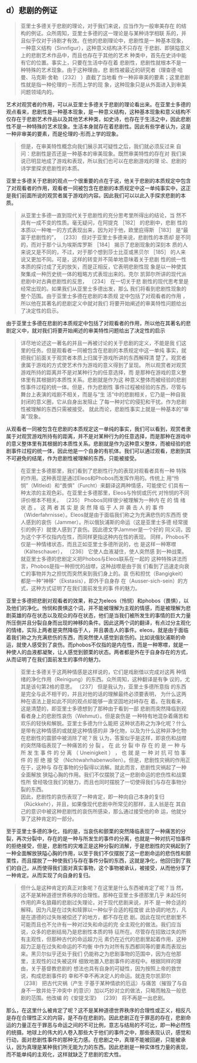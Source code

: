 <h2>d）悲剧的例证</h2><blockquote data-pid="EIyogG-j">亚里士多德关于悲剧的理论，对于我们来说，应当作为一般审美存在 的结构的例证。众所周知，亚里士多德的这一理论是与某种诗学相联 系的，并且似乎仅对于诗剧才有效。在他的悲剧理论中，悲剧性是一 种基本现象，一种意义结构（Sinnfigur），这种意义结构决不只存在 于悲剧、即狭隘意义上的悲剧艺术作品中，而且也存在于其他的艺术 种类中，首先在史诗中能有它的位置。事实上，只要在生活中存在着 悲剧性，悲剧性就根本不是一种特殊的艺术现象。由于这种理由，悲 剧性被最近的研究者（理查德·哈曼、马克斯·舍勒 〔232〕 ）直截了当地看 作一种非审美的要素；这里悲剧性就是指一种伦理的－形而上学的现 象，这种现象只是从外面进入到审美问题领域内的。</blockquote><p data-pid="vr3NQqiI">艺术对观赏者的作用，可以从亚里士多德关于悲剧的理论看出来。在亚里士多德的观点看来，悲剧性是一种基本现象，是一种意义结构，这种基本现象和意义结构不仅存在于悲剧艺术作品以及其他艺术种类，如史诗，也存在于生活之中，因此悲剧性不是一种特殊的艺术现象。生活本身就存在着悲剧性。因此有些学者认为，这是一种非审美的要素，而是伦理的-形而上学的现象。</p><blockquote data-pid="NNWolti-">但是，在审美特性概念向我们展示其可疑性之后，我们就必须反过来 自问：悲剧性是否还是一种基本的审美现象。既然审美特性的存在对 我们来说已明显地成了游戏和表现，所以我们也可以在悲剧游戏的理 论、悲剧的诗学里探求悲剧性的本质。 </blockquote><p data-pid="oGQnXj8b">亚里士多德关于悲剧的观点一个很重要的点在于说，他关于悲剧的本质规定中包含了对观看者的作用，观看者一同被包含在悲剧的本质规定中这一单纯事实中，这正是我们前面所说的观赏者属于游戏的内容。因此我们可以以此入手探求悲剧的本质。</p><blockquote data-pid="RsMGexMf">从亚里士多德一直到现代关于悲剧性的充分思考里所得出的结论，当 然不具有一成不变的性质。毫无疑问，在阿提克 ［182］ 的悲剧中，悲剧 性的本质以一种唯一的方式表现出来，因为对于他，欧里庇得斯 ［183］ 是“最富于悲剧性的”， 〔233〕 但对于亚里士多德来说，悲剧性的本质却 是不同的，而对于那个认为埃斯库罗斯 ［184］ 揭示了悲剧现象的深刻本 质的人来说又是不同的，不过，对于那个想到莎士比亚或黑贝尔 ［185］ 的人来说又更加不同。可是，这样的转变并不简单地意味着关于悲剧 性的统一性本质的探讨成了无的放矢，而是正相反，它表明悲剧性现 象是以一种使其聚集成一种历史统一体的粗略方式表现出来的。克尔 凯郭尔所讲的现代派悲剧中对古典悲剧性的反思， 〔234〕 在一切关于悲 剧性的现代思考里是经常出现的。如果我们从亚里士多德出发，那么 我们将看到悲剧性现象的整个范围。由于亚里士多德在悲剧的本质规 定中包括了对观看者的作用 ，所以他在其著名的悲剧定义中就对我们 将要开始阐述的审美特性问题给出了决定性的启示。</blockquote><p data-pid="IV8Gf9ZV">由于亚里士多德在悲剧的本质规定中包括了对观看者的作用，所以他在其著名的悲剧定义中，就对我们将要开始阐述的审美特性问题给出了决定性的启示</p><blockquote data-pid="JIavPt6M">详尽地论述这一著名的并且一再被讨论的关于悲剧的定义，不能是我 们这里的任务。但是观看者一同被包含在悲剧的本质规定中这一单纯 事实，就把我们前面关于观赏者本质上归属于游戏所讲的东西解释清 楚了。观赏者隶属于游戏的方式使艺术作为游戏的意义得到了呈现。 所以观赏者对观赏游戏所持的距离并不是对某种行为的任意选择，而 是那种在游戏的意义整体里有其根据的本质性关系。悲剧就是作为这 种意义整体而被经验的悲剧性事件过程的统一体。但是，作为悲剧性 事件过程被经验的东西，尽管与舞台上表演的戏剧不相关，而是与“生 活”中的悲剧相关，它乃是一种自我封闭的意义圈，它从自身出发阻止 了每一种对它的侵犯和干扰。作为悲剧性被理解的东西只需被接受。 就此而论，悲剧性事实上就是一种基本的“审美”现象。</blockquote><p data-pid="ZRp9amU4">从观看者一同被包含在悲剧的本质规定这一单纯的事实，我们可以看到，观赏者隶属于对观赏游戏所持有的距离，并不是对某种行为的任意选择，而是那种在游戏中的意义整体里有其根据的本质性关系。悲剧就是作为这种意义整体，而被经验的悲剧事件过程的统一体，因此他是一个自身的有机体。我们可以通过观看，悲剧到其不可避免的结尾，作为悲剧性被理解的东西，只能被接受。</p><blockquote data-pid="yVvwATao">在亚里士多德那里，我们看到了悲剧性行为的表现对观看者具有一种 特殊的作用。这种表现是通过Eleos和Phobos而发挥作用的。传统上 用“怜悯”（Mitleid）和“畏惧”（Furcht）来翻译这两种情感，可能使它 们具有一种太浓的主观色彩。在亚里士多德那里，Eleos与怜悯或历代 对怜悯的不同评价根本不相关。 〔235〕 Phobos同样很少被理解为一种内 在 的 情 绪 状 态 。 这 两 者 其 实 是 突 然 降 临 于 人 并 袭 击 人 的 事 件 （Widerfahrnisse）。Eleos就是由于面临我们称之为充满悲伤的东西而 使人感到的哀伤（Jammer）。所以俄狄浦斯的命运（这是亚里士多德 经常援引的例子）就使人感到了哀伤。因此德文字Jammer是一个好的 同义词，因为这个字不仅指内在性，而同样更指这种内在性的表现。 同样，Phobos不仅是一种情绪状态，而且正如亚里士多德所说的，也 是这样一种寒噤（Kälteschauer）， 〔236〕 它使人血液凝住，使人突然感 到一种战栗。就亚里士多德的悲剧定义把Phobos与Eleos联系在一起的 这种特殊讲法而言，Phobos是指一种担忧的战噤，这种战噤是由于我 们看到了迅速走向衰亡的事物并为之担忧而突然来到我们身上的。哀 伤和担忧（Bangigkeit）都是一种“神移”（Ekstasis），即外于自身存 在（Ausser-sich-sein）的方式，这种方式证明了在我们面前发生的事 件的魅力。 </blockquote><p data-pid="FikSTb0G">亚里士多德把悲剧对观看者的效果，称之为eleos（怜悯）和phobos（畏惧），以及他们的净化。怜悯和畏惧这个词，并不能被理解为主观的情感，而是被理解为悲剧英雄的存在状态以及观众的存在状态，他们是当我们被所发生的事情的巨大力量所压倒并且分裂自身而出现的神移的条件。因此这两个词的翻译，有点过分主观化的情绪，实际上两者是突然降临于人，并且袭击人的事件。eleos，就是由于面临着我们称之为充满悲伤的东西，而突然使人感觉到哀伤的。比如说俄狄浦斯的命运，就使人感受到了哀伤。而phobos不仅指的是内在性，而是一种寒噤，就是一种使人的血液都凝聚，让人感觉到颤栗的状态。两者都是外在于自身存在的方式，从而证明了在我们面前发生的事件的魅力。</p><blockquote data-pid="isifh1Rf">亚里士多德关于这两种情感是这样说的，它们是戏剧借以完成对这两 种情绪的净化作用（Reinigung）的东西。众所周知，这种翻译是有争 议的，尤其是该句第2格的意思。 〔237〕 但是我认为，亚里士多德所意指 的东西是完全与此不相干的，并且对他的话的理解最终必须要表明， 为什么这两种在语法上是如此不同的观点却能够一直坚固地对峙存在 着。在我看来，这是清楚的，即亚里士多德想到了那种由于看到一部 悲剧而突然降临到观看者身上的悲剧性哀伤（Wehmut）。但是哀伤是 一种特有地混杂着痛苦和欢乐的轻快和解脱。亚里士多德为什么能把 这种状态称之为净化呢？什么是带有这种情感的或就是这种情感的非 净化物，以及为什么这种非净化物在悲剧性的震颤中被消除了呢？我 认为，答案似乎是这样，即哀伤和战噤的突然降临表现了一种痛苦的 分 裂 。 在 此 分 裂 中 存 在 的 是 一 种 与 所 发 生 事 件 的 分 离 （ Uneinigkeit ） ， 也 就 是 一 种 对 抗 可 怕 事 件 的 拒 绝 接 受 （Nichtwahrhabenwollen）。但是，悲剧性灾祸的作用正在于，这种与 存在事物的分裂得以消解。就此而言，悲剧性灾祸起了一种全面解放 狭隘心胸的作用。我们不仅摆脱了这一悲剧命运的悲伤性和战栗性所 曾经吸住我们的魅力，而且也同时摆脱了一切使得我们与存在事物分 裂的东西。 <br>因此，悲剧性的哀伤表现了一种肯定，即一种向自己本身的复归 （Rückkehr），并且，如果像现代悲剧中所常见的那样，主人翁是在 其自己的意识中被这种悲剧性的哀伤所感染，那么通过接受他的命 运，他就分享了这种肯定的一部分。 </blockquote><p data-pid="wqY9klx7">至于亚里士多德的净化，指的是，当哀伤和颤栗的突然降临表现了一种痛苦的分裂，再次分裂中，存在的是一种与所发生的事件的分离，也就是一种对抗可怕事件的拒绝接受，但是，悲剧性的灾难正是这种分裂的消解，于是悲剧性的灾祸起到了一种全面解放狭隘心胸的作用，以至于我们不仅摆脱了这一悲剧命运的悲伤性和颤栗性，而且摆脱了一种使我们与存在事件分裂的东西，这就是净化，他回归到了我们的自己，从而使得我们面对真实事物，这个事物被承认，被接受，从而他分享了一种肯定。从而实现了向自身的复归。</p><blockquote data-pid="uPoiJr2f">但什么是这种肯定的真正对象呢？在这里是什么东西被肯定了呢？当 然，这不是某种道德世界秩序的合理性。那种在亚里士多德那里几乎 未起任何作用的声名狼藉的悲剧过失理论，对于现代悲剧来说，并不 是一种合适的解释。因为凡是在过失和赎罪以一种似乎合适的程度彼 此协调的地方，凡是在道德的过失账被偿还了的地方，都不存在悲 剧。因此在现代悲剧里不可能而且也不允许有一种对过失和命运的完 全主观化的做法。我们应当说，众多的悲剧结局乃是悲剧性本质的特 征所在。尽管存在招致过失的所有主观性，但那种古代的命运超力元 素仍在近代的悲剧里起着作用，这种超力正是在过失和命运的不均衡 中作为对所有东西都同等的要素而表现出来。黑贝尔似乎还处于我们 仍能称之为悲剧事物的范围中，因为在他那里，主观性的过失被这样 细致地置入悲剧事件的进程中。根据同样的理由，关于基督教悲剧的 想法也具有自身的可疑性，因为按照上帝的救世说，构成悲剧事件的 幸和不幸不再决定人的命运。就连克尔凯郭尔 〔238〕 把古代灾祸（产生 于基于某种情欲的厄运）与痛苦（摧毁了与自身不一致并处于冲突中 的意识）加以巧妙对立的做法，只略而触及一般悲剧的范围。他改编 的《安提戈涅》 〔239〕 将不再是一出悲剧。 </blockquote><p data-pid="zq2wi0Wd">那么，在这里什么被肯定了呢？这不是某种道德世界秩序的合理性或正义，相反凡是存在合理性正义的内容，是不存在悲剧的。因此悲剧正在于罪恶的存在，悲剧命运的力量正在于罪恶与命运之间的不可比例，意志与结局的不可比，即一种必然性的统摄。地球上的伟大的人卷入那些大于他们的事件之中，那些表现认识，感觉和行动，面对悲剧性事件的那种无力感。在悲剧之中，真理不能被回避，只能被承认，因为真理是某种我们所无能为力的东西。因此悲剧是一种实体性力量的表现，而不能单纯的主观化，这样就缺乏了悲剧的宏大性。</p>
